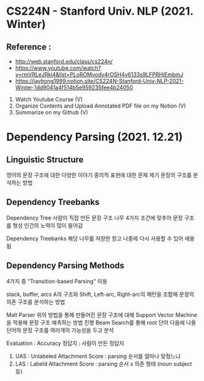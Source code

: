 # CS224N - Stanford Univ. NLP (2021. Winter) 
## Reference : 
- http://web.stanford.edu/class/cs224n/
- https://www.youtube.com/watch?v=rmVRLeJRkl4&list=PLoROMvodv4rOSH4v6133s9LFPRHjEmbmJ
- https://jayhong1999.notion.site/CS224N-Stanford-Univ-NLP-2021-Winter-1dd9041a4f514b5e959235fee4b24050

1. Watch Youtube Course (V)
2. Organize Contents and Upload Annotated PDF file on my Notion (V)
3. Summarize on my Github (V)


# Dependency Parsing (2021. 12.21)

## Linguistic Structure
영어의 문장 구조에 대한 다양한 이야기
중의적 표현에 대한 문제 제기
문장의 구조를 분석하는 방법

## Dependency Treebanks
Dependency Tree
사람이 직접 만든 문장 구조 나무
4가지 조건에 맞추어 문장 구조를 형성
인간의 노력이 많이 들어감

Dependency Treebanks
해당 나무를 저장한 창고
나중에 다시 사용할 수 있어 애용됨

## Dependency Parsing Methods
4가지 중 "Transition-based Parsing" 이용

stack, buffer, arcs A의 구조와 Shift, Left-arc, Right-arc의 패턴을 조합해 문장의 의존 구조를 분석하는 방법

Malt Parser
위의 방법을 통해 만들어진 문장 구조에 대해 Support Vector Machine을 적용해 문장 구조 예측하는 방법 진행
Beam Search를 통해 root 단어 다음에 나올 단어의 문장 구조를 여러개의 가능성을 두고 분석

Evaluation : Accuracy
정답지 : 사람이 만든 정답지
1) UAS : Unlabeled Attachment Score : parsing 순서를 얼마나 맞췄느냐
2) LAS : Labeld Attachment Score : parsing 순서 x 의존 형태 (noun subject 등)
